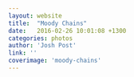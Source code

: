 ```yaml
---
layout: website
title:  "Moody Chains"
date:   2016-02-26 10:01:08 +1300
categories: photos
author: 'Josh Post'
link: ''
coverimage: 'moody-chains'
---
```


